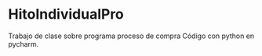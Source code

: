 # HitoIndividualPro
Trabajo de clase sobre programa proceso de compra
Código con python en pycharm.
